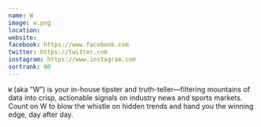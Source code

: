 ```yaml
---
name: W
image: w.png
location:
website:
facebook: https://www.facebook.com
twitter: https://twitter.com
instagram: https://www.instagram.com
sortrank: 80
---
```

`W` (aka “W”) is your in-house tipster and truth-teller—filtering mountains of data into crisp, actionable signals on industry news and sports markets. Count on W to blow the whistle on hidden trends and hand you the winning edge, day after day.